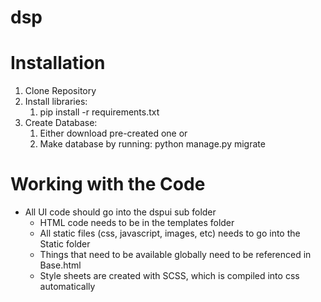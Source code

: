 # dsp

# Installation
1) Clone Repository
2) Install libraries:
   1) pip install -r requirements.txt 
3) Create Database:
   1) Either download pre-created one or
   2) Make database by running: python manage.py migrate


# Working with the Code

* All UI code should go into the dspui sub folder
  * HTML code needs to be in the templates folder
  * All static files (css, javascript, images, etc) needs to go into the Static folder
  * Things that need to be available globally need to be referenced in Base.html
  * Style sheets are created with SCSS, which is compiled into css automatically